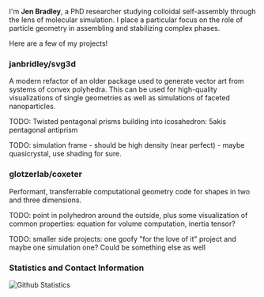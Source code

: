 I'm **Jen Bradley**, a PhD researcher studying colloidal self-assembly through the lens of molecular simulation. I place a particular focus on the role of particle geometry in assembling and stabilizing complex phases.

Here are a few of my projects!

### janbridley/svg3d

A modern refactor of an older package used to generate vector art from systems of convex polyhedra. This can be used for high-quality visualizations of single geometries as well as simulations of faceted nanoparticles.

TODO: Twisted pentagonal prisms building into icosahedron: 5akis pentagonal antiprism

TODO: simulation frame - should be high density (near perfect) - maybe quasicrystal, use shading for sure.

### glotzerlab/coxeter

Performant, transferrable computational geometry code for shapes in two and three dimensions.

TODO: point in polyhedron around the outside, plus some visualization of common properties: equation for volume computation, inertia tensor?


TODO: smaller side projects: one goofy "for the love of it" project and maybe one simulation one? Could be something else as well





### Statistics and Contact Information

![Github Statistics](https://github-readme-stats.vercel.app/api?username=janbridley&show_icons=true&hide=stars,commits&show=reviews&hide_rank=true&hide_title=true)
